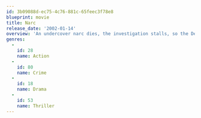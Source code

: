 ```yaml
---
id: 3b09088d-ec75-4c76-881c-65feec3f78e8
blueprint: movie
title: Narc
release_date: '2002-01-14'
overview: 'An undercover narc dies, the investigation stalls, so the Detroit P.D. brings back Nick Tellis, fired 18-months ago when a stray bullet hits a pregnant woman. Tellis teams with Henry Oak, a friend of the dead narc and an aggressive cop constantly under the scrutiny of internal affairs. They follow leads and informants turn up dead.'
genres:
  -
    id: 28
    name: Action
  -
    id: 80
    name: Crime
  -
    id: 18
    name: Drama
  -
    id: 53
    name: Thriller
---
```

